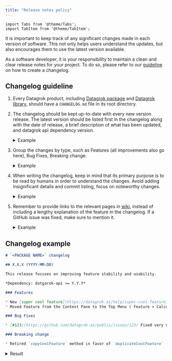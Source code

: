```yaml
---
title: "Release notes policy"
---
```


```mdx-code-block
import Tabs from '@theme/Tabs';
import TabItem from '@theme/TabItem';
```

It is important to keep track of any significant changes made in each version of software. This not only helps users understand the updates, but also encourages them to use the latest version available. 

As a software developer, it is your responsibility to maintain a clean and clear release notes for your project. To do so, please refer to our [guideline](#changelog-guideline) on how to create a changelog.

## Changelog guideline

1. Every Datagrok product, including [Datagrok package](https://datagrok.ai/help/develop/#packages) and [Datagrok library](https://github.com/datagrok-ai/public/tree/master/libraries), should have a `CHANGELOG.md` file in its root directory.
2. The changelog should be kept up-to-date with every new version release. The latest version should be listed first in the changelog along with the date of release, a brief description of what has been updated, and datagrok api dependency version.
   <details>
   <summary>Example</summary>
   
    ## 97.89.83 (2023-06-31)
   
    This release focuses on improving data access speed and convenience, 
    new visualization and usability features, and ensuring platform stability.
   
    *Dependency: datagrok-api >= Y.Y.Y*
    
    </details>
3. Group the changes by type, such as Features (all improvements also go here), Bug Fixes, Breaking change. 
   <details>
   <summary>Example</summary>

   ### Features

   * Added [logger for packages](https://datagrok.ai/help/develop/advanced/debugging#logger) to report debug records to the server
   * [#1988](https://github.com/datagrok-ai/public/issues/1988): Improved the ability to resize a legend on [Trellis Plot](https://datagrok.ai/help/visualize/viewers/trellis-plot)
   
   ### Bug Fixes

   * [#1984](https://github.com/datagrok-ai/public/issues/1984): Filter's missing values settings are not properly synced between different tabs/views

   ### Breaking change
   
   * Removed Grok Connect from Datagrok image. The host in connectors host should be changed to grok_connect instead of localhost.

   </details>

4. When writing the changelog, keep in mind that its primary purpose is to be read by humans in order to understand the changes. Avoid adding insignificant details and commit listing, focus on noteworthy changes.
   <details>
   <summary>Example</summary>

   **Bad**:
   * #1282: fixed molecule size when drawing on canvas
   * Implement Logger
   * Fix error message, bump version
   
   **Good**:
   * [#1282](https://github.com/datagrok-ai/public/issues/1282) Fixed molecule size when drawing on canvas
   * Added [logger for packages](https://datagrok.ai/help/develop/advanced/debugging#logger) to report debug records to the server

   </details>
5. Remember to provide links to the relevant pages in [wiki](https://datagrok.ai/help), instead of including a lengthy explanation of the feature in the changelog. If a GitHub issue was fixed, make sure to mention it.
   <details>
   <summary>Example</summary>

   **Bad**:
   * Added Elemental Analysis which can analyze the elemental composition of a molecular structure and visualizes the results in a radar viewer. 
     To use Elemental Analysis: 
     In the Menu Ribbon, open the Chem menu and select Analyze structure > Elemental Analysis... A parameter input dialog opens.
     Select the source table and the molecular column that you want to analyze.
     Select the desired visualization option.
     Click OK to execute the analysis.

   **Good**:
   * Added [Elemental Analysis](https://datagrok.ai/help/domains/chem/#elemental-analysis) to analyze the elemental composition of a molecular structure.

   </details>

## Changelog example

```markdown
# `<PACKAGE NAME>` changelog

## X.X.X (YYYY-MM-DD)

This release focuses on improving feature stability and usability.

*Dependency: datgarok-api >= Y.Y.Y*

### Features

* New [super cool feature](https://datagrok.ai/help/super-cool-feature)
* Moved Feature from the Context Pane to the Top Menu ( Feature > Calculate).

### Bug Fixes

* [#123](https://github.com/datagrok-ai/public/issues/123) Fixed very nasty bug in feature

### Breaking change

* Retired `copyCoolFeature` method in favor of `duplicateCoolFeature`

```

<details>
<summary>Result</summary>

# `<PACKAGE NAME>` changelog

## X.X.X (YYYY-MM-DD)

This release focuses on improving feature stability and usability.

*Dependency: datagrok-api >= Y.Y.Y*

### Features

* New [super cool feature](https://datagrok.ai/help/super-cool-feature)
* Moved Feature from the Context Pane to the Top Menu ( Feature > Calculate).

### Bug Fixes

* [#123](https://github.com/datagrok-ai/public/issues/123) Fixed very nasty bug in feature

### Breaking change

* Retired `copyCoolFeature` method in favor of `duplicateCoolFeature`

</details>

